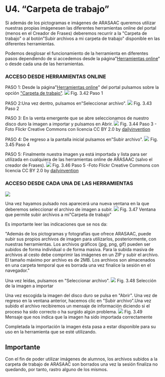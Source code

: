 
# U4. “Carpeta de trabajo”

Si además de los pictogramas e imágenes de ARASAAC queremos utilizar nuestras propias imágenesen las diferentes herramientas online del portal (menos en el Creador de Frases) deberemos recurrir a la "Carpeta de trabajo" o al botón"Subir archivos a mi carpeta de trabajo" disponible en las diferentes herramientas.

Podemos desglosar el funcionamiento de la herramienta en diferentes pasos dependiendo de si accedemos desde la página"[Herramientas online](http://arasaac.org/herramientas.php)" o desde cada una de las herramientas.

### ACCESO DESDE HERRAMIENTAS ONLINE

PASO 1: Desde la página"[Herramientas online](http://arasaac.org/herramientas.php)" del portal pulsamos sobre la opción ["Carpeta de trabajo"](http://arasaac.org/carpeta_trabajo.php).
![](https://lh3.googleusercontent.com/-0EBuKOQiNJs/UiXMDuwF7vI/AAAAAAAABK4/3bNsijwwZE4/w1044-h455-no/carpeta_trabajo.png)
Fig. 3.42 Paso 1

PASO 2:Una vez dentro, pulsamos en"Seleccionar archivo".
![](https://lh3.googleusercontent.com/-wP7KKlgW81Q/UiXPMfMl29I/AAAAAAAABLQ/iojQyaTvVpc/w1043-h462-no/carpeta_trabajo_1.png)
Fig. 3.43 Paso 2

PASO 3: En la venta emergente que se abre seleccionamos de nuestro disco duro la imagen a importar y pulsamos en Abrir.
![](https://lh5.googleusercontent.com/-OpNQmrH3B6w/UiXPMr94v7I/AAAAAAAABLY/3OZHTRj5s9c/w1044-h463-no/carpeta_trabajo_2.png)
Fig. 3.44 Paso 3 - Foto Flickr Creative Commons con licencia CC BY 2.0 by [dailyinvention](http://www.flickr.com/photos/dailyinvention/)

PASO 4: De regreso a la pantalla inicial pulsamos en"Subir archivo".
![](https://lh6.googleusercontent.com/-ChdNpu_oD9U/UiXPMuluF2I/AAAAAAAABLk/ljsftttO4Es/w1044-h459-no/carpeta_trabajo_3.png)
Fig. 3.45 Paso 4

PASO 5: Finalmente nuestra imagen ya está importada y lista para ser utilizada en cualquiera de las herramientas online de ARASAAC (salvo el creador de Frases).
![](https://lh3.googleusercontent.com/-JIWYEKbWlDc/UiXPM06SLWI/AAAAAAAABLg/V-kszn9n1ME/w1044-h457-no/carpeta_trabajo_4.png)
Fig. 3.46 Paso 5 -Foto Flickr Creative Commons con licencia CC BY 2.0 by [dailyinvention](http://www.flickr.com/photos/dailyinvention/)



### ACCESO DESDE CADA UNA DE LAS HERRAMIENTAS
![](https://lh4.googleusercontent.com/-zIE0da5pGik/UfFfeBDQllI/AAAAAAAAA1k/walT_nOzWSs/s48-no/upload.png)

Una vez hayamos pulsado nos aparecerá una nueva ventana en la que deberemos seleccionar el archivo de imagen a subir.
![](https://lh3.googleusercontent.com/-qTcavmHIn6A/UfI8v8K9URI/AAAAAAAAA3Y/_CmKyxEVoEk/w1043-h469-no/carpeta_trabajo_5.JPG)
Fig. 3.47 Ventana que permite subir archivos a mi"Carpeta de trabajo"

Es importante leer las indicaciones que se nos da:

"Además de los pictogramas y fotografías que ofrece ARASAAC, puede subir sus propios archivos de imagen para utilizarlos, posteriormente, con nuestras herramientas. Los archivos gráficos (jpg, png, gif) pueden ser subidos de forma individual o de forma masiva. Para la subida masiva de archivos al cesto debe comprimir las imágenes en un ZIP y subir el archivo. El tamaño máximo por archivo es de 2MB. Los archivos son almacenados en una carpeta temporal que es borrada una vez finalice la sesión en el navegador."

Una vez leídas, pulsamos en "Seleccionar archivo".
![](https://lh4.googleusercontent.com/-S9q-J8RdZwE/UfI8wnaO0yI/AAAAAAAAA3k/N9msg3ceLhI/w1044-h465-no/carpeta_trabajo_6.JPG)
Fig. 3.48 Selección de la imagen a importar

Una vez escogida la imagen del disco duro se pulsa en "Abrir". Una vez de regreso en la ventana anterior, hacemos clic en "Subir archivo".Una vez subido el archivo recibiremos un mensaje de información diciendo si el proceso ha sido correcto o ha surgido algún problema.
![](https://lh6.googleusercontent.com/-qiclayZRCRk/UfI8wtqMqDI/AAAAAAAAA3g/bihhxTCwKd0/w1044-h467-no/carpeta_trabajo_7.JPG)
Fig. 3.49 Mensaje que nos indica que la imagen ha sido importada correctamente

Completada la importación la imagen ésta pasa a estar disponible para su uso en la herramienta que se esté utilizando.

## Importante

Con el fin de poder utilizar imágenes de alumnos, los archivos subidos a la carpeta de trabajo de ARASAAC son borrados una vez la sesión finaliza no quedando, por tanto, rastro alguno de los mismos.

